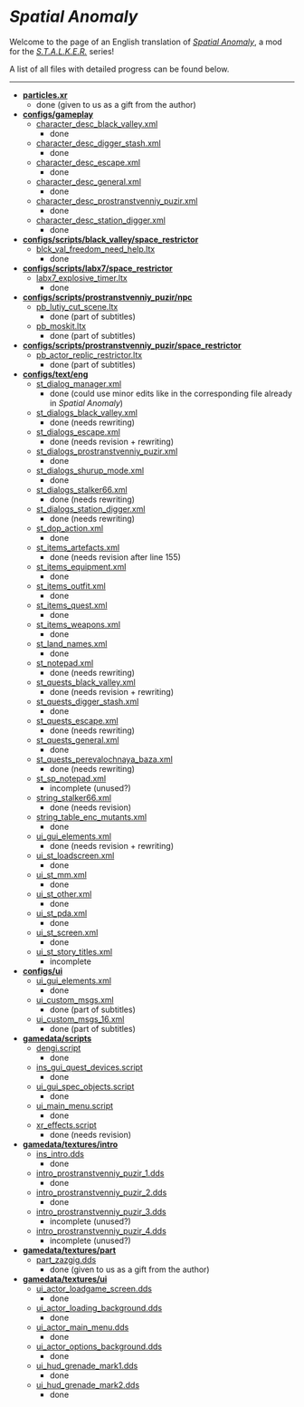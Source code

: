 # *Spatial Anomaly*
Welcome to the page of an English translation of *[Spatial Anomaly](https://vk.com/spatial_anomaly)*, a mod for the *[S.T.A.L.K.E.R.](https://en.wikipedia.org/wiki/S.T.A.L.K.E.R.)* series!

A list of all files with detailed progress can be found below.

---
- **[particles.xr](gamedata/particles.xr)**
	- done (given to us as a gift from the author)
- **[configs/gameplay](gamedata/configs/gameplay)**
	- [character_desc_black_valley.xml](gamedata/configs/gameplay/character_desc_black_valley.xml)
		- done
	- [character_desc_digger_stash.xml](gamedata/configs/gameplay/character_desc_digger_stash.xml)
		- done
	- [character_desc_escape.xml](gamedata/configs/gameplay/character_desc_escape.xml)
		- done
	- [character_desc_general.xml](gamedata/configs/gameplay/character_desc_general.xml)
		- done
	- [character_desc_prostranstvenniy_puzir.xml](gamedata/configs/gameplay/character_desc_prostranstvenniy_puzir.xml)
		- done
	- [character_desc_station_digger.xml](gamedata/configs/gameplay/character_desc_station_digger.xml)
		- done
- **[configs/scripts/black_valley/space_restrictor](gamedata/configs/scripts/black_valley/space_restrictor)**
	- [blck_val_freedom_need_help.ltx](gamedata/configs/scripts/black_valley/space_restrictor/blck_val_freedom_need_help.ltx)
		- done
- **[configs/scripts/labx7/space_restrictor](gamedata/configs/scripts/labx7/space_restrictor)**
	- [labx7_explosive_timer.ltx](gamedata/configs/scripts/labx7/space_restrictor/labx7_explosive_timer.ltx)
		- done
- **[configs/scripts/prostranstvenniy_puzir/npc](gamedata/configs/scripts/prostranstvenniy_puzir/npc)**
	- [pb_lutiy_cut_scene.ltx](gamedata/configs/scripts/labx7/space_restrictor/pb_lutiy_cut_scene.ltx)
		- done (part of subtitles)
	- [pb_moskit.ltx](gamedata/configs/scripts/labx7/space_restrictor/pb_moskit.ltx)
		- done (part of subtitles)
- **[configs/scripts/prostranstvenniy_puzir/space_restrictor](gamedata/configs/scripts/prostranstvenniy_puzir/space_restrictor)**
	- [pb_actor_replic_restrictor.ltx](gamedata/configs/scripts/labx7/space_restrictor/pb_actor_replic_restrictor.ltx)
		- done (part of subtitles)
- **[configs/text/eng](gamedata/configs/text/eng)**
	- [st_dialog_manager.xml](gamedata/configs/text/eng/st_dialog_manager.xml)
		- done (could use minor edits like in the corresponding file already in *Spatial Anomaly*)
	- [st_dialogs_black_valley.xml](gamedata/configs/text/eng/st_dialogs_black_valley.xml)
		- done (needs rewriting)
	- [st_dialogs_escape.xml](gamedata/configs/text/eng/st_dialogs_escape.xml)
		- done (needs revision + rewriting)
	- [st_dialogs_prostranstvenniy_puzir.xml](gamedata/configs/text/eng/st_dialogs_prostranstvenniy_puzir.xml)
		- done
	- [st_dialogs_shurup_mode.xml](gamedata/configs/text/eng/st_dialogs_shurup_mode.xml)
		- done
	- [st_dialogs_stalker66.xml](gamedata/configs/text/eng/st_dialogs_stalker66.xml)
		- done (needs rewriting)
	- [st_dialogs_station_digger.xml](gamedata/configs/text/eng/st_dialogs_station_digger.xml)
		- done (needs rewriting)
	- [st_dop_action.xml](gamedata/configs/text/eng/st_dop_action.xml)
		- done
	- [st_items_artefacts.xml](gamedata/configs/text/eng/st_items_artefacts.xml)
		- done (needs revision after line 155)
	- [st_items_equipment.xml](gamedata/configs/text/eng/st_items_equipment.xml)
		- done
	- [st_items_outfit.xml](gamedata/configs/text/eng/st_items_outfit.xml)
		- done
	- [st_items_quest.xml](gamedata/configs/text/eng/st_items_quest.xml)
		- done
	- [st_items_weapons.xml](gamedata/configs/text/eng/st_items_weapons.xml)
		- done
	- [st_land_names.xml](gamedata/configs/text/eng/st_land_names.xml)
		- done
	- [st_notepad.xml](gamedata/configs/text/eng/st_notepad.xml)
		- done (needs rewriting)
	- [st_quests_black_valley.xml](gamedata/configs/text/eng/st_quests_black_valley.xml)
		- done (needs revision + rewriting)
	- [st_quests_digger_stash.xml](gamedata/configs/text/eng/st_quests_digger_stash.xml)
		- done
	- [st_quests_escape.xml](gamedata/configs/text/eng/st_quests_escape.xml)
		- done (needs rewriting)
	- [st_quests_general.xml](gamedata/configs/text/eng/st_quests_general.xml)
		- done
	- [st_quests_perevalochnaya_baza.xml](gamedata/configs/text/eng/st_quests_perevalochnaya_baza.xml)
		- done (needs rewriting)
	- [st_sp_notepad.xml](gamedata/configs/text/eng/st_sp_notepad.xml)
		- incomplete (unused?)
	- [string_stalker66.xml](gamedata/configs/text/eng/string_stalker66.xml)
		- done (needs revision)
	- [string_table_enc_mutants.xml](gamedata/configs/text/eng/string_table_enc_mutants.xml)
		- done
	- [ui_gui_elements.xml](gamedata/configs/text/eng/ui_gui_elements.xml)
		- done (needs revision + rewriting)
	- [ui_st_loadscreen.xml](gamedata/configs/text/eng/ui_st_loadscreen.xml)
		- done
	- [ui_st_mm.xml](gamedata/configs/text/eng/ui_st_mm.xml)
		- done
	- [ui_st_other.xml](gamedata/configs/text/eng/ui_st_other.xml)
		- done
	- [ui_st_pda.xml](gamedata/configs/text/eng/ui_st_pda.xml)
		- done
	- [ui_st_screen.xml](gamedata/configs/text/eng/ui_st_screen.xml)
		- done
	- [ui_st_story_titles.xml](gamedata/configs/text/eng/ui_st_story_titles.xml)
		- incomplete
- **[configs/ui](gamedata/configs/ui)**
	- [ui_gui_elements.xml](gamedata/configs/ui/ui_gui_elements.xml)
		- done
	- [ui_custom_msgs.xml](gamedata/configs/ui/ui_custom_msgs.xml)
		- done (part of subtitles)
	- [ui_custom_msgs_16.xml](gamedata/configs/ui/ui_custom_msgs_16.xml)
		- done (part of subtitles)
- **[gamedata/scripts](gamedata/scripts)**
	- [dengi.script](gamedata/scripts/dengi.script)
		- done
	- [ins_gui_quest_devices.script](gamedata/scripts/ins_gui_quest_devices.script)
		- done
	- [ui_gui_spec_objects.script](gamedata/scripts/ui_gui_spec_objects.script)
		- done
	- [ui_main_menu.script](gamedata/scripts/ui_main_menu.script)
		- done
	- [xr_effects.script](gamedata/scripts/xr_effects.script)
		- done (needs revision)
- **[gamedata/textures/intro](gamedata/textures/intro)**
	- [ins_intro.dds](gamedata/textures/intro/ins_intro.dds)
		- done
	- [intro_prostranstvenniy_puzir_1.dds](gamedata/textures/intro/intro_prostranstvenniy_puzir_1.dds)
		- done
	- [intro_prostranstvenniy_puzir_2.dds](gamedata/textures/intro/intro_prostranstvenniy_puzir_2.dds)
		- done
	- [intro_prostranstvenniy_puzir_3.dds](gamedata/textures/intro/intro_prostranstvenniy_puzir_3.dds)
		- incomplete (unused?)
	- [intro_prostranstvenniy_puzir_4.dds](gamedata/textures/intro/intro_prostranstvenniy_puzir_4.dds)
		- incomplete (unused?)
- **[gamedata/textures/part](gamedata/textures/part)**
	- [part_zazgig.dds](gamedata/textures/part/part_zazgig.dds)
		- done (given to us as a gift from the author)
- **[gamedata/textures/ui](gamedata/textures/ui)**
	- [ui_actor_loadgame_screen.dds](gamedata/textures/ui/ui_actor_loadgame_screen.dds)
		- done
	- [ui_actor_loading_background.dds](gamedata/textures/ui/ui_actor_loading_background.dds)
		- done
	- [ui_actor_main_menu.dds](gamedata/textures/ui/ui_actor_main_menu.dds)
		- done
	- [ui_actor_options_background.dds](gamedata/textures/ui/ui_actor_options_background.dds)
		- done
	- [ui_hud_grenade_mark1.dds](gamedata/textures/ui/ui_hud_grenade_mark1.dds)
		- done
	- [ui_hud_grenade_mark2.dds](gamedata/textures/ui/ui_hud_grenade_mark2.dds)
		- done
